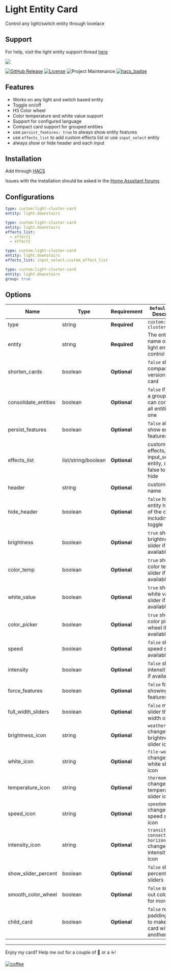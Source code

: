 # Light Entity Card

Control any light/switch entity through lovelace

## Support

For help, visit the light entity support thread [here](https://community.home-assistant.io/t/light-cluster-card/96146)

<img src='https://raw.githubusercontent.com/ljmerza/light-cluster-card/master/card.png' />

[![GitHub Release][releases-shield]][releases]
[![License][license-shield]](LICENSE.md)
![Project Maintenance][maintenance-shield]
[![hacs_badge](https://img.shields.io/badge/HACS-Default-orange.svg?style=for-the-badge)](https://github.com/custom-components/hacs)

## Features

* Works on any light and switch based entity
* Toggle on/off
* HS Color wheel
* Color temperature and white value support
* Support for configured language
* Compact card support for grouped entities
* use `persist_features: true` to always show entity features
* use `effects_list` to add custom effects list or use `input_select` entity
* always show or hide header and each input 

## Installation

Add through  [HACS](https://github.com/custom-components/hacs)

Issues with the installation should be asked in the [Home Asssitant forums](https://community.home-assistant.io/t/light-cluster-card/96146)

## Configurations

```yaml
type: custom:light-cluster-card
entity: light.downstairs
```

```yaml
type: custom:light-cluster-card
entity: light.downstairs
effects_list:
  - effect1
  - effect2
```

```yaml
type: custom:light-cluster-card
entity: light.downstairs
effects_list: input_select.custom_effect_list
```

```yaml
type: custom:light-cluster-card
entity: light.downstairs
group: true
```

## Options

| Name                 | Type                | Requirement  | `Default value` Description                                                 |
| -------------------- | ------------------- | ------------ | --------------------------------------------------------------------------- |
| type                 | string              | **Required** | `custom:light-cluster-card`                                                  |
| entity               | string              | **Required** | The entity name of the light entity to control                              |
| shorten_cards        | boolean             | **Optional** | `false` show a compact version of the card                                  |
| consolidate_entities | boolean             | **Optional** | `false` if entity is a group you can consolidate all entities into one      |
| persist_features     | boolean             | **Optional** | `false` always show entity features                                         |
| effects_list         | list/string/boolean | **Optional** | custom list of effects, an input_select entity, or set false to always hide |
| header               | string              | **Optional** | custom header name                                                          |
| hide_header          | boolean             | **Optional** | `false` hides the entity header of the card including toggle                |
| brightness           | boolean             | **Optional** | `true` show brightness slider if available                                  |
| color_temp           | boolean             | **Optional** | `true` show color temp slider if available                                  |
| white_value          | boolean             | **Optional** | `true` show white value slider if available                                 |
| color_picker         | boolean             | **Optional** | `true` show color picker wheel if available                                 |
| speed                | boolean             | **Optional** | `false` show speed slider if available                                      |
| intensity            | boolean             | **Optional** | `false` show intensity slider if available                                  |
| force_features       | boolean             | **Optional** | `false` force showing all features in card                                  |
| full_width_sliders   | boolean             | **Optional** | `false` makes slider the full width of card                                 |
| brightness_icon      | string              | **Optional** | `weather-sunny` change the brightness slider icon                           |
| white_icon           | string              | **Optional** | `file-word-box` change the white slider icon                                |
| temperature_icon     | string              | **Optional** | `thermometer` change the temperature slider icon                            |
| speed_icon           | string              | **Optional** | `speedometer` change the speed slider icon                                  |
| intensity_icon       | string              | **Optional** | `transit-connection-horizontal` change the intensity slider icon            |
| show_slider_percent  | boolean             | **Optional** | `false` show percent next to sliders                                        |
| smooth_color_wheel   | boolean             | **Optional** | `false` smooth out color wheel for more colors                              |
| child_card           | boolean             | **Optional** | `false` remove padding/margin to make this card within another card         |

---

Enjoy my card? Help me out for a couple of :beers: or a :coffee:!

[![coffee](https://www.buymeacoffee.com/assets/img/custom_images/black_img.png)](https://www.buymeacoffee.com/JMISm06AD)

[commits-shield]: https://img.shields.io/github/commit-activity/y/ljmerza/light-cluster-card.svg?style=for-the-badge
[commits]: https://github.com/ljmerza/light-cluster-card/commits/master
[license-shield]: https://img.shields.io/github/license/ljmerza/light-cluster-card.svg?style=for-the-badge
[maintenance-shield]: https://img.shields.io/badge/maintainer-Leonardo%20Merza%20%40ljmerza-blue.svg?style=for-the-badge
[releases-shield]: https://img.shields.io/github/release/ljmerza/light-cluster-card.svg?style=for-the-badge
[releases]: https://github.com/ljmerza/light-cluster-card/releases
